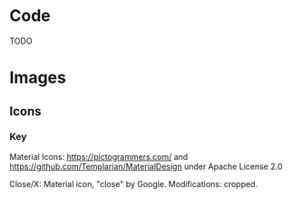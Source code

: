 # Code
TODO

# Images
## Icons
###  Key
Material Icons: https://pictogrammers.com/ and https://github.com/Templarian/MaterialDesign under Apache License 2.0

Close/X: Material icon, "close" by Google. Modifications: cropped.